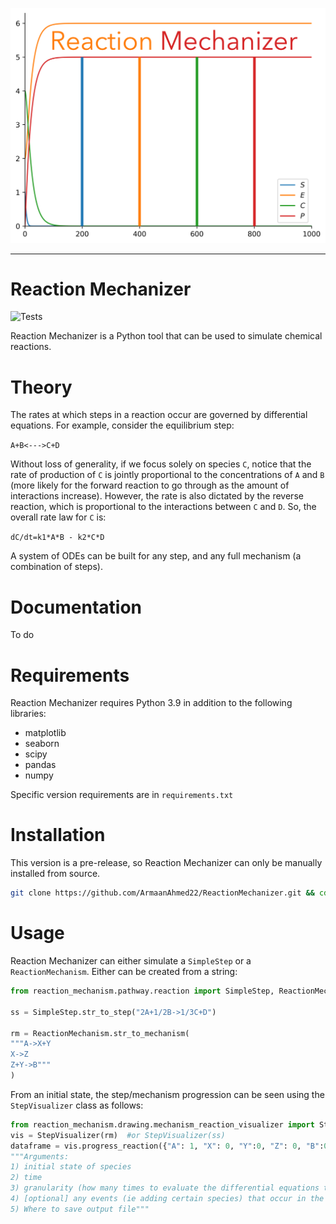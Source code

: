 ![logo](readme_assets/reaction_mechanizer_logo.png)

---
# Reaction Mechanizer
![Tests](https://github.com/ArmaanAhmed22/ReactionMechanizer/actions/workflows/tests.yml/badge.svg)

Reaction Mechanizer is a Python tool that can be used to simulate chemical reactions.
# Theory
The rates at which steps in a reaction occur are governed by differential equations. For example, consider the equilibrium step:

```A+B<--->C+D```

Without loss of generality, if we focus solely on species `C`, notice that the rate of production of `C` is jointly proportional to the concentrations of `A` and `B` (more likely for the forward reaction to go through as the amount of interactions increase). However, the rate is also dictated by the reverse reaction, which is proportional to the interactions between `C` and `D`. So, the overall rate law for `C` is:

```dC/dt=k1*A*B - k2*C*D```

A system of ODEs can be built for any step, and any full mechanism (a combination of steps).
# Documentation
To do
# Requirements
Reaction Mechanizer requires Python 3.9 in addition to the following libraries:
- matplotlib
- seaborn
- scipy
- pandas
- numpy

Specific version requirements are in `requirements.txt`
# Installation
This version is a pre-release, so Reaction Mechanizer can only be manually installed from source.

```bash
git clone https://github.com/ArmaanAhmed22/ReactionMechanizer.git && cd ReactionMechanizer && pip install .
```
# Usage
Reaction Mechanizer can either simulate a `SimpleStep` or a `ReactionMechanism`. Either can be created from a string:

```python
from reaction_mechanism.pathway.reaction import SimpleStep, ReactionMechanism

ss = SimpleStep.str_to_step("2A+1/2B->1/3C+D")

rm = ReactionMechanism.str_to_mechanism(
"""A->X+Y
X->Z
Z+Y->B"""
)
```

From an initial state, the step/mechanism progression can be seen using the `StepVisualizer` class as follows:

```python
from reaction_mechanism.drawing.mechanism_reaction_visualizer import StepVisualizer, ReactionEvent
vis = StepVisualizer(rm)  #or StepVisualizer(ss)
dataframe = vis.progress_reaction({"A": 1, "X": 0, "Y":0, "Z": 0, "B":0.1}, 1000, 5000, events=[(200, ReactionEvent.CHANGE_CONCENTRATION, ("A", 1))], out = "out.png")
"""Arguments:
1) initial state of species
2) time
3) granularity (how many times to evaluate the differential equations to derive our answer)
4) [optional] any events (ie adding certain species) that occur in the middle of the reaction (here, at time=200, with an increase of concentration of 1 for "A")
5) Where to save output file"""
```